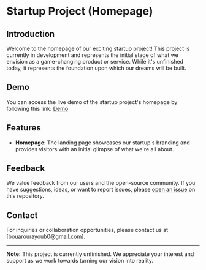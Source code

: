 # Startup Project (Homepage)

## Introduction
Welcome to the homepage of our exciting startup project! This project is currently in development and represents the initial stage of what we envision as a game-changing product or service. While it's unfinished today, it represents the foundation upon which our dreams will be built.

## Demo
You can access the live demo of the startup project's homepage by following this link: [Demo](https://kiraxdesu.github.io/startup-project/dist/main.html)

## Features
- **Homepage**: The landing page showcases our startup's branding and provides visitors with an initial glimpse of what we're all about.

## Feedback
We value feedback from our users and the open-source community. If you have suggestions, ideas, or want to report issues, please [open an issue](https://github.com/kiraXdesu/startup-project/issues) on this repository.

## Contact
For inquiries or collaboration opportunities, please contact us at [bouarourayoub0@gmail.com].

---

**Note:** This project is currently unfinished. We appreciate your interest and support as we work towards turning our vision into reality.

